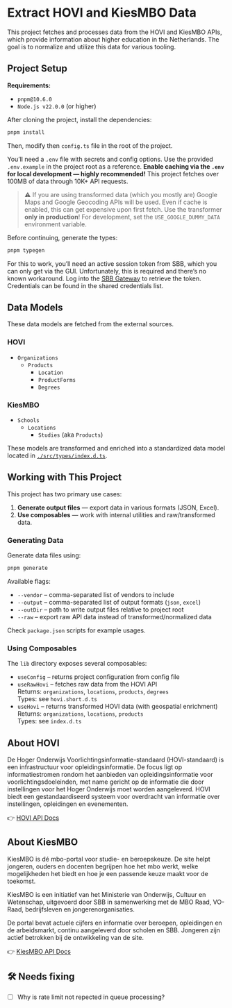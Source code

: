 # Extract HOVI and KiesMBO Data

This project fetches and processes data from the HOVI and KiesMBO APIs, which provide information about higher education in the Netherlands. The goal is to normalize and utilize this data for various tooling.

## Project Setup

**Requirements:**
- `pnpm@10.6.0`
- `Node.js v22.0.0` (or higher)

After cloning the project, install the dependencies:

```bash
pnpm install
```

Then, modify then `config.ts` file in the root of the project.

You’ll need a `.env` file with secrets and config options. Use the provided `.env.example` in the project root as a reference. **Enable caching via the `.env` for local development — highly recommended!** This project fetches over 100MB of data through 10K+ API requests.

> ⚠️ If you are using transformed data (which you mostly are) Google Maps and Google Geocoding APIs will be used. Even if cache is enabled, this can get expensive upon first fetch. Use the transformer **only in production**! For development, set the `USE_GOOGLE_DUMMY_DATA` environment variable.

Before continuing, generate the types:

```bash
pnpm typegen
```

For this to work, you’ll need an active session token from SBB, which you can only get via the GUI. Unfortunately, this is required and there’s no known workaround. Log into the [SBB Gateway](https://gateway-portal.s-bb.nl) to retrieve the token. Credentials can be found in the shared credentials list.

## Data Models
These data models are fetched from the external sources.

### HOVI

- `Organizations`
  - `Products`
    - `Location`
    - `ProductForms`
    - `Degrees`

### KiesMBO

- `Schools`
  - `Locations`
    - `Studies` (aka `Products`)

These models are transformed and enriched into a standardized data model located in [`./src/types/index.d.ts`](./src/types/index.d.ts).

## Working with This Project

This project has two primary use cases:

1. **Generate output files** — export data in various formats (JSON, Excel).
2. **Use composables** — work with internal utilities and raw/transformed data.

### Generating Data

Generate data files using:

```bash
pnpm generate
```

Available flags:
- `--vendor` – comma-separated list of vendors to include
- `--output` – comma-separated list of output formats (`json`, `excel`)
- `--outDir` – path to write output files relative to project root
- `--raw` – export raw API data instead of transformed/normalized data

Check `package.json` scripts for example usages.

### Using Composables

The `lib` directory exposes several composables:

- `useConfig` – returns project configuration from config file
- `useRawHovi` – fetches raw data from the HOVI API  
  Returns: `organizations`, `locations`, `products`, `degrees`  
  Types: see `hovi.short.d.ts`
- `useHovi` – returns transformed HOVI data (with geospatial enrichment)  
  Returns: `organizations`, `locations`, `products`  
  Types: see `index.d.ts`

## About HOVI

De Hoger Onderwijs Voorlichtingsinformatie-standaard (HOVI-standaard) is een infrastructuur voor opleidingsinformatie. De focus ligt op informatiestromen rondom het aanbieden van opleidingsinformatie voor voorlichtingsdoeleinden, met name gericht op de informatie die door instellingen voor het Hoger Onderwijs moet worden aangeleverd. HOVI biedt een gestandaardiseerd systeem voor overdracht van informatie over instellingen, opleidingen en evenementen.

👉 [HOVI API Docs](https://api.hovi.nl/hovi-api-test/)

## About KiesMBO

KiesMBO is dé mbo-portal voor studie- en beroepskeuze. De site helpt jongeren, ouders en docenten begrijpen hoe het mbo werkt, welke mogelijkheden het biedt en hoe je een passende keuze maakt voor de toekomst.

KiesMBO is een initiatief van het Ministerie van Onderwijs, Cultuur en Wetenschap, uitgevoerd door SBB in samenwerking met de MBO Raad, VO-Raad, bedrijfsleven en jongerenorganisaties.

De portal bevat actuele cijfers en informatie over beroepen, opleidingen en de arbeidsmarkt, continu aangeleverd door scholen en SBB. Jongeren zijn actief betrokken bij de ontwikkeling van de site.

👉 [KiesMBO API Docs](https://gateway-portal.s-bb.nl/api-details#api=kiesmbo-api&operation=Export)


## 🛠️ Needs fixing
- [ ] Why is rate limit not repected in queue processing? 